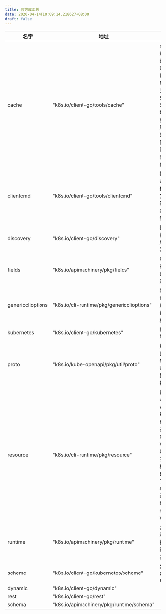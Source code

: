 ```yaml
---
title: 官方库汇总
date: 2020-04-14T10:09:14.218627+08:00
draft: false
---
```


|名字|地址|描述|
|---|---|---|
|cache|"k8s.io/client-go/tools/cache"|cache是一种客户端缓存机制，这对于减少需要进行的服务器调用次数很有用。Reflector监视服务器并更新Store。提供两个Store；一个简单地缓存对象（例如，允许调度程序列出当前可用的节点），另一个简单地充当FIFO队列（例如，允许调度程序处理传入的Pod）|
|clientcmd| "k8s.io/client-go/tools/clientcmd"|提供一站式服务从**固定配置文件**、**`.kubeconfig`文件**、**命令行标识**或者**其他的组合**中生成可用的集群客户端|
|discovery|"k8s.io/client-go/discovery"|提供了发现服务器支持的API组，版本和资源的方法|
|fields|"k8s.io/apimachinery/pkg/fields"|实现了一个简单的字段系统，将选择器与字段集进行解析和匹配|
|genericclioptions|"k8s.io/cli-runtime/pkg/genericclioptions"|包含可以添加到命令，绑定，完成并产生有用的帮助程序功能的标志|
|kubernetes|"k8s.io/client-go/kubernetes"|自动生成的客户端集合|
|proto|"k8s.io/kube-openapi/pkg/util/proto"|用于解析和索引类型定义的库的集合。,openapi规范包含对象模型定义和扩展元数据|
|resource|"k8s.io/cli-runtime/pkg/resource"|帮助客户端处理与Kubernetes API约定匹配的RESTful对象，Helper对象提供对资源的简单CRUD操作，Visitor接口可以轻松地批量处理多个资源以进行检索和操作，Builder对象简化了将标准命令行参数转换为可以访问服务器或本地文件系统上所有已标识资源的Visitor的过程|
|runtime| "k8s.io/apimachinery/pkg/runtime"|定义了通用类型和结构之间的转换，以将查询字符串映射到结构对象|
|scheme|"k8s.io/client-go/kubernetes/scheme"|包含自动生成的客户端集合的scheme|
|dynamic|"k8s.io/client-go/dynamic"|
|rest|"k8s.io/client-go/rest"|
|schema|"k8s.io/apimachinery/pkg/runtime/schema"|
